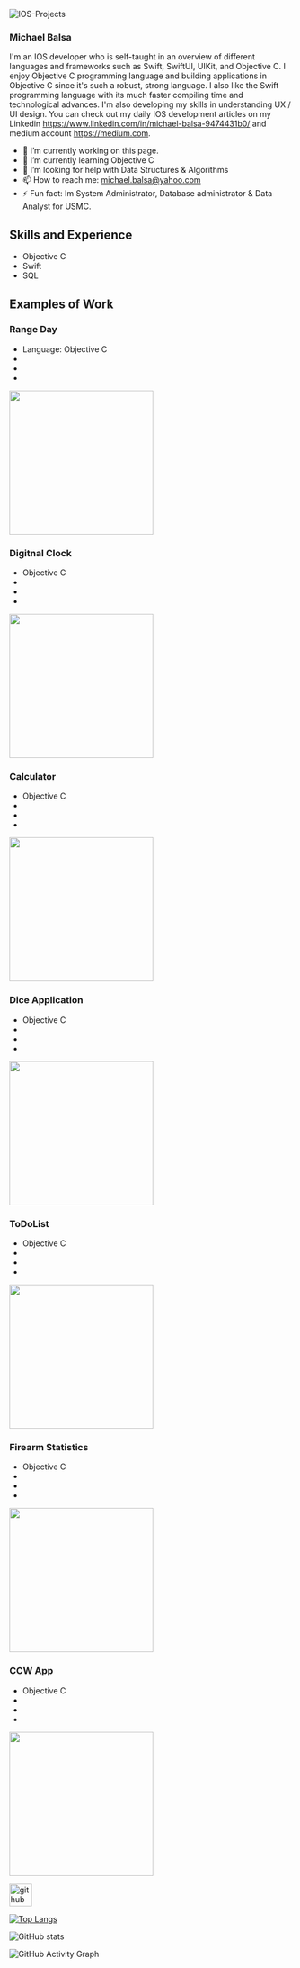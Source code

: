  
![IOS-Projects](https://github.com/jamesbalsa61/IOS-Projects/blob/main/wallpaper1.jpg)

### Michael Balsa
I'm an IOS developer who is self-taught in an overview of different languages and frameworks such as Swift, SwiftUI, UIKit, and Objective C. I enjoy Objective C programming language and building applications in Objective C since it's such a robust, strong language. I also like the Swift programming language with its much faster compiling time and technological advances. I'm also developing my skills in understanding UX / UI design. You can check out my daily IOS development articles on my Linkedin https://www.linkedin.com/in/michael-balsa-9474431b0/ and medium account https://medium.com.

- 🔭 I’m currently working on this page. 
- 🌱 I’m currently learning Objective C 
- 🤔 I’m looking for help with Data Structures & Algorithms 
- 📫 How to reach me: michael.balsa@yahoo.com 
- ⚡ Fun fact: Im System Administrator, Database administrator & Data Analyst for USMC. 

## Skills and Experience
* Objective C
* Swift
* SQL

## Examples of Work
### Range Day
- Language: Objective C
-
-
-
<img src="https://github.com/jamesbalsa61/IOS-Projects/blob/main/RangeDay.gif" width="256"/>

### Digitnal Clock
- Objective C 
-
-
-
<img src="https://github.com/jamesbalsa61/IOS-Projects/blob/main/Digitnal%20Clock.gif" width="256"/>

### Calculator
- Objective C
-
-
-
<img src="https://github.com/jamesbalsa61/IOS-Projects/blob/main/Calculator.gif" width="256"/>

### Dice Application
- Objective C 
-
-
-
<img src="https://github.com/jamesbalsa61/IOS-Projects/blob/main/Dice_application.gif" width="256"/>

### ToDoList
- Objective C
-
-
-
<img src="https://github.com/jamesbalsa61/IOS-Projects/blob/main/toDoList.gif" width="256"/>

### Firearm Statistics
- Objective C
-
-
-

<img src="https://github.com/jamesbalsa61/Portfolio/blob/main/firearmStatistics.gif" width="256"/>

### CCW App
- Objective C 
-
-
-
<img src="https://github.com/jamesbalsa61/Portfolio/blob/main/CCW%20app.gif" width="256"/>


[<img src='https://cdn.jsdelivr.net/npm/simple-icons@3.0.1/icons/github.svg' alt='github' height='40'>](https://github.com/jamesbalsa61)  

[![Top Langs](https://github-readme-stats.vercel.app/api/top-langs/?username=jamesbalsa61)](https://github.com/anuraghazra/github-readme-stats)

![GitHub stats](https://github-readme-stats.vercel.app/api?username=jamesbalsa61&show_icons=true)  

![GitHub Activity Graph](https://activity-graph.herokuapp.com/graph?username=jamesbalsa61)  

